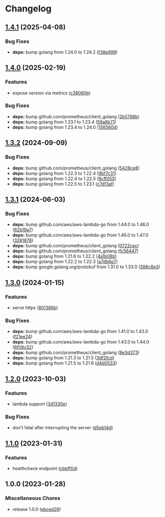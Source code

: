 # Changelog

## [1.4.1](https://github.com/soerenschneider/ip-plz/compare/v1.4.0...v1.4.1) (2025-04-08)


### Bug Fixes

* **deps:** bump golang from 1.24.0 to 1.24.2 ([f38e999](https://github.com/soerenschneider/ip-plz/commit/f38e9995794f1dc88a50dbb1af77f5219b5cd336))

## [1.4.0](https://github.com/soerenschneider/ip-plz/compare/v1.3.2...v1.4.0) (2025-02-19)


### Features

* expose version via metrics ([c38060b](https://github.com/soerenschneider/ip-plz/commit/c38060b2705906f74d71b0fe449745d7816d8ded))


### Bug Fixes

* **deps:** bump github.com/prometheus/client_golang ([2b5788b](https://github.com/soerenschneider/ip-plz/commit/2b5788b86137c9472f5660d2419ef46e549a90b7))
* **deps:** bump golang from 1.23.1 to 1.23.4 ([59a8b71](https://github.com/soerenschneider/ip-plz/commit/59a8b717a659c2a51a4c3849a63cd4e9020fa435))
* **deps:** bump golang from 1.23.4 to 1.24.0 ([156560d](https://github.com/soerenschneider/ip-plz/commit/156560dce8ae157c6b923141d9ee4d356fdae5e9))

## [1.3.2](https://github.com/soerenschneider/ip-plz/compare/v1.3.1...v1.3.2) (2024-09-09)


### Bug Fixes

* **deps:** bump github.com/prometheus/client_golang ([5428ce8](https://github.com/soerenschneider/ip-plz/commit/5428ce8ae37ca46e7ebe456539b4469b91823643))
* **deps:** bump golang from 1.22.3 to 1.22.4 ([9bf7c31](https://github.com/soerenschneider/ip-plz/commit/9bf7c319f494e6dec762481db31bb86c5c2d751b))
* **deps:** bump golang from 1.22.4 to 1.22.5 ([8cff055](https://github.com/soerenschneider/ip-plz/commit/8cff0556fd596a561a6ecb63be28646ee484be58))
* **deps:** bump golang from 1.22.5 to 1.23.1 ([c7df3af](https://github.com/soerenschneider/ip-plz/commit/c7df3afbb532e9c1ca34dc6a7c360e75ccab2f65))

## [1.3.1](https://github.com/soerenschneider/ip-plz/compare/v1.3.0...v1.3.1) (2024-06-03)


### Bug Fixes

* **deps:** bump github.com/aws/aws-lambda-go from 1.44.0 to 1.46.0 ([62b19a7](https://github.com/soerenschneider/ip-plz/commit/62b19a7d3f3077c079ce4f0444b692b1e6f975b0))
* **deps:** bump github.com/aws/aws-lambda-go from 1.46.0 to 1.47.0 ([3281878](https://github.com/soerenschneider/ip-plz/commit/3281878c7919b946399759c3f512dcd3db7a5f92))
* **deps:** bump github.com/prometheus/client_golang ([0722cec](https://github.com/soerenschneider/ip-plz/commit/0722cec9613921be8e35f82ad912d6363f842567))
* **deps:** bump github.com/prometheus/client_golang ([fc56447](https://github.com/soerenschneider/ip-plz/commit/fc564478879cea87850e817e899ad894b76e8135))
* **deps:** bump golang from 1.21.6 to 1.22.2 ([4a1b08b](https://github.com/soerenschneider/ip-plz/commit/4a1b08b13155b00bab74586dc4b7f07095964a96))
* **deps:** bump golang from 1.22.2 to 1.22.3 ([a7db6e7](https://github.com/soerenschneider/ip-plz/commit/a7db6e7c6b41db4a0d6960e9e31f39d90d29bc45))
* **deps:** bump google.golang.org/protobuf from 1.31.0 to 1.33.0 ([388c8e3](https://github.com/soerenschneider/ip-plz/commit/388c8e37e77530a6f4d561926eae60422630f7c1))

## [1.3.0](https://github.com/soerenschneider/ip-plz/compare/v1.2.0...v1.3.0) (2024-01-15)


### Features

* serve https ([801386b](https://github.com/soerenschneider/ip-plz/commit/801386bdd426869a41a411a2244656c0f6e9f5d3))


### Bug Fixes

* **deps:** bump github.com/aws/aws-lambda-go from 1.41.0 to 1.43.0 ([f21ee24](https://github.com/soerenschneider/ip-plz/commit/f21ee2422a2324fe1ccea12838f49a25173da72e))
* **deps:** bump github.com/aws/aws-lambda-go from 1.43.0 to 1.44.0 ([6f09c52](https://github.com/soerenschneider/ip-plz/commit/6f09c52e48c3c9b3c412850f59ac681d912e8136))
* **deps:** bump github.com/prometheus/client_golang ([8e3d373](https://github.com/soerenschneider/ip-plz/commit/8e3d373f114f826cb2dc79a2ad18d2bd22be71d2))
* **deps:** bump golang from 1.21.3 to 1.21.5 ([3df2fcd](https://github.com/soerenschneider/ip-plz/commit/3df2fcdf0cfc9f6c610cdb0ebfd7334a4a5f68c0))
* **deps:** bump golang from 1.21.5 to 1.21.6 ([d4d0533](https://github.com/soerenschneider/ip-plz/commit/d4d053316b16fccd64fa37817e45d0eed2c8e518))

## [1.2.0](https://github.com/soerenschneider/ip-plz/compare/v1.1.0...v1.2.0) (2023-10-03)


### Features

* lambda support ([3d1330e](https://github.com/soerenschneider/ip-plz/commit/3d1330e5c1fc9a1adc1a44a43e1ca9d916899ed4))


### Bug Fixes

* don't fatal after interrupting the server ([d5eb14d](https://github.com/soerenschneider/ip-plz/commit/d5eb14d49d10e52f48d1a6f6c801a7918cd48622))

## [1.1.0](https://github.com/soerenschneider/ip-plz/compare/v1.0.0...v1.1.0) (2023-01-31)


### Features

* healthcheck endpoint ([cbbff0d](https://github.com/soerenschneider/ip-plz/commit/cbbff0db2e7aa6f1ea4273a1f50ea6adc990e49e))

## 1.0.0 (2023-01-28)


### Miscellaneous Chores

* release 1.0.0 ([ebced26](https://github.com/soerenschneider/ip-plz/commit/ebced2679f80599f95b2a8eee3ba81876678cf6b))
